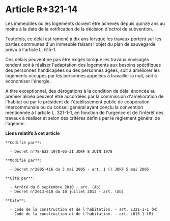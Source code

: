 # Article R*321-14

Les immeubles ou les logements doivent être achevés depuis quinze ans au moins à la date de la notification de la décision
d'octroi de subvention.

Toutefois, ce délai est ramené à dix ans lorsque les travaux portent sur les parties communes d'un immeuble faisant l'objet
du plan de sauvegarde prévu à l'article L. 615-1.

Ces délais peuvent ne pas être exigés lorsque les travaux envisagés tendent soit à réaliser l'adaptation des logements aux
besoins spécifiques des personnes handicapées ou des personnes âgées, soit à améliorer les logements occupés par les
personnes appelées à travailler la nuit, soit à économiser l'énergie.

A titre exceptionnel, des dérogations à la condition de délai énoncée au premier alinéa peuvent être accordées par la
commission d'amélioration de l'habitat ou par le président de l'établissement public de coopération intercommunale ou du
conseil général ayant conclu la convention mentionnée à l'article L. 321-1-1, en fonction de l'urgence et de l'intérêt des
travaux à réaliser et selon des critères définis par le règlement général de l'agence.

**Liens relatifs à cet article**

	**Codifié par**:

	  - Décret n°78-622 1978-05-31 JORF 8 JUIN 1978

	**Modifié par**:

	  - Décret n°2005-416 du 3 mai 2005 - art. 1 () JORF 5 mai 2005

	**Cité par**:

	  - Arrêté du 6 septembre 2010 - art. (Ab)
	  - Décret n°2013-610 du 10 juillet 2013 - art. (Ab)

	**Cite**:

	  - Code de la construction et de l'habitation. - art. L321-1-1 (M)
	  - Code de la construction et de l'habitation. - art. L615-1 (M)
